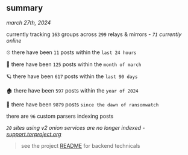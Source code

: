 
## summary
_march 27th, 2024_

currently tracking `163` groups across `299` relays & mirrors - _`71` currently online_

⏲ there have been `11` posts within the `last 24 hours`

🦈 there have been `125` posts within the `month of march`

🪐 there have been `617` posts within the `last 90 days`

🏚 there have been `597` posts within the `year of 2024`

🦕 there have been `9879` posts `since the dawn of ransomwatch`

there are `96` custom parsers indexing posts

_`20` sites using v2 onion services are no longer indexed - [support.torproject.org](https://support.torproject.org/onionservices/v2-deprecation/)_

> see the project [README](https://github.com/joshhighet/ransomwatch#ransomwatch--) for backend technicals

